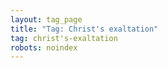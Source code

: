 ```yaml
---
layout: tag_page
title: "Tag: Christ's exaltation"
tag: christ's-exaltation
robots: noindex
---
```

